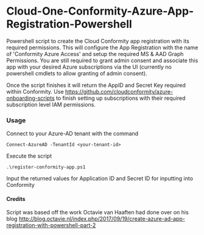 # Cloud-One-Conformity-Azure-App-Registration-Powershell
Powershell script to create the Cloud Conformity app registration with its required permissions. This will configure the App Registration with the name of 'Conformity Azure Access' and setup the required MS & AAD Graph Permissions. You are still required to grant admin consent and associate this app with your desired Azure subscriptions via the UI (currently no powershell cmdlets to allow granting of admin consent).

Once the script finishes it will return the AppID and Secret Key required within Conformity. Use https://github.com/cloudconformity/azure-onboarding-scripts to finish setting up subscriptions with their required subscription level IAM permissions.

### Usage

Connect to your Azure-AD tenant with the command 

```Connect-AzureAD -TenantId <your-tenant-id>```

Execute the script 

```.\register-conformity-app.ps1```

Input the returned values for Application ID and Secret ID for inputting into Conformity


#### Credits

Script was based off the work Octavie van Haaften had done over on his blog http://blog.octavie.nl/index.php/2017/09/19/create-azure-ad-app-registration-with-powershell-part-2
